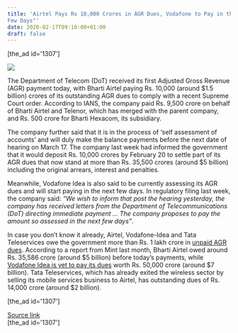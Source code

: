 ```yaml
---
title: 'Airtel Pays Rs 10,000 Crores in AGR Dues, Vodafone to Pay in the "Next
Few Days"'
date: 2020-02-17T09:10:00+01:00
draft: false
---
```


\[the\_ad id='1307'\]  
  

  
![](https://beebom.com/wp-content/uploads/2018/04/airtel.jpg)

The Department of Telecom (DoT) received its first Adjusted Gross Revenue (AGR) payment today, with Bharti Airtel paying Rs. 10,000 (around $1.5 billion) crores of its outstanding AGR dues to comply with a recent Supreme Court order. According to IANS, the company paid Rs. 9,500 crore on behalf of Bharti Airtel and Telenor, which has merged with the parent company, and Rs. 500 crore for Bharti Hexacom, its subsidiary.  

The company further said that it is in the process of ‘self assessment of accounts’ and will duly make the balance payments before the next date of hearing on March 17. The company last week had informed the government that it would deposit Rs. 10,000 crores by February 20 to settle part of its AGR dues that now stand at more than Rs. 35,500 crores (around $5 billion) including the original arrears, interest and penalties.  

Meanwhile, Vodafone Idea is also said to be currently assessing its AGR dues and will start paying in the next few days. In regulatory filing last week, the company said: _“We wish to inform that post the hearing yesterday, the company has received letters from the Department of Telecommunications (DoT) directing immediate payment … The company proposes to pay the amount so assessed in the next few days”_.  

In case you don’t know it already, Airtel, Vodafone-Idea and Tata Teleservices owe the government more than Rs. 1 lakh crore in [unpaid AGR dues](https://beebom.com/telcos-supreme-court-agr-dues/). According to a report from Mint last month, Bharti Airtel owed around Rs. 35,586 crore (around $5 billion) before today’s payments, while [Vodafone Idea is yet to pay its dues](https://beebom.com/vodafone-india-exit-mounting-losses/) worth Rs. 50,000 crore (around $7 billion). Tata Teleservices, which has already exited the wireless sector by selling its mobile services business to Airtel, has outstanding dues of Rs. 14,000 crore (around $2 billion).  

  
  
\[the\_ad id='1307'\]  
  
[Source link](https://beebom.com/airtel-agr-dues-paid-vodafone-expected-soon/)  
\[the\_ad id='1307'\]
